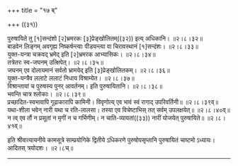 +++
title = "१७ ब्"

+++
((३१))

पुरुषायिते तु [१]सन्दंशो [२]भ्रमरकः [३]प्रेङ्खोलितम्((३२)) इत्य् अधिकानि।   ॥२।८।३२॥  
बाडवेन लिङ्गम् अवगृह्य निष्कर्षन्त्याः पीडयन्त्या वा चिरावस्थानं [१]सन्दंशः।   ॥२।८।३३॥  
युक्त-यन्त्रा चक्रवद् भ्रमेद् इति [२]भ्रमरक आभ्यासिकः।   ॥२।८।३४॥  
तत्रेतरः स्व-जघनम् उत्क्षिपेत्।   ॥२।८।३५॥  
जघनम् एव दोलायमानं सर्वतो भ्रामयेद् इति [३]प्रेङ्खोलितकम्।   ॥२।८।३६॥  
युक्त-यन्त्रैव ललाटे ललाटं निधाय विश्राम्येत।   ॥२।८।३७॥  
विश्रान्तायां च पुरुषस्य पुनर् आवर्तनम्। इति पुरुषायितानि।   ॥२।८।३८॥  
भवन्ति चात्र श्लोकाः।   ॥२।८।३९॥  
प्रच्छादित-स्वभावापि गूढाकारापि कामिनी। विवृणोत्य् एव भावं स्वं रागाद् उपरिवर्तिनी॥   ॥२।८।३९व्॥  
यथा-शीला भवेन् नारी यथा च रति-लालसा। तस्या एव विचेष्टाभिस् तत् सर्वम् उपलक्षयेत्॥   ॥२।८।४०व्॥  
न त्व् एव र्तौ न प्रसूतां न मृगीं न च गर्भिणीम्। न चाति-व्यायतां((३३)) नारीं योजयेत् पुरुषायिते॥ ॥२।८।४१व्॥  

इति श्रीवात्यायनीये कामसूत्रे साम्प्रयोगिके द्वितीये ऽधिकरणे पुरुषोपसृप्तानि पुरुषायितं चाष्टमो ऽध्यायः। आदितस् त्रयोदशः। ॥२।८च्॥  


**************************************************************************  